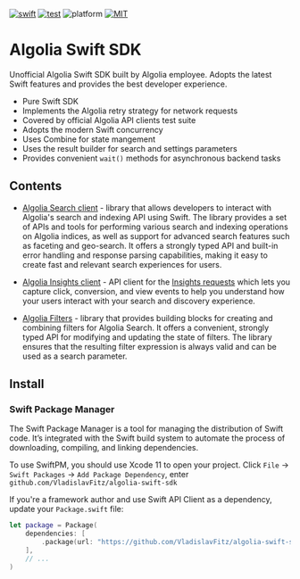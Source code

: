 [![swift](https://img.shields.io/badge/Swift-5.6-orange)](https://www.swift.org)
[![test](https://github.com/VladislavFitz/algolia-swift-sdk/actions/workflows/test.yml/badge.svg)](https://github.com/VladislavFitz/algolia-swift-sdk/actions/workflows/test.yml)
![platform](https://img.shields.io/badge/platforms-iOS_13+%20%7C%20macOS_10.15+%20%7C%20tvOS_13+%20%7C%20watchOS_6+-blue.svg?style=flat")
[![MIT](https://img.shields.io/badge/License-MIT-yellow.svg)](https://opensource.org/licenses/MIT)

# Algolia Swift SDK

Unofficial Algolia Swift SDK built by Algolia employee.
Adopts the latest Swift features and provides the best developer experience.

- Pure Swift SDK
- Implements the Algolia retry strategy for network requests
- Covered by official Algolia API clients test suite
- Adopts the modern Swift concurrency
- Uses Combine for state mangement
- Uses the result builder for search and settings parameters
- Provides convenient `wait()` methods for asynchronous backend tasks

## Contents

- [Algolia Search client](/Sources/AlgoliaSearchClient) - library that allows developers to interact with Algolia's search and indexing API using Swift. The library provides a set of APIs and tools for performing various search and indexing operations on Algolia indices, as well as support for advanced search features such as faceting and geo-search. It offers a strongly typed API and built-in error handling and response parsing capabilities, making it easy to create fast and relevant search experiences for users.

- [Algolia Insights client](/Sources/AlgoliaInsightsClient) - API client for the [Insights requests](https://www.algolia.com/doc/api-client/methods/insights/) which lets you capture click, conversion, and view events to help you understand how your users interact with your search and discovery experience.

- [Algolia Filters](Sources/AlgoliaFilters) - library that provides  building blocks for creating and combining filters for Algolia Search. It offers a convenient, strongly typed API for modifying and updating the state of filters. The library ensures that the resulting filter expression is always valid and can be used as a search parameter.

## Install

### Swift Package Manager

The Swift Package Manager is a tool for managing the distribution of Swift code.
It’s integrated with the Swift build system to automate the process of downloading, compiling, and linking dependencies.

To use SwiftPM, you should use Xcode 11 to open your project. Click `File` -> `Swift Packages`
-> `Add Package Dependency`, enter `github.com/VladislavFitz/algolia-swift-sdk`

If you're a framework author and use Swift API Client as a dependency, update your `Package.swift` file:

```swift
let package = Package(
    dependencies: [
        .package(url: "https://github.com/VladislavFitz/algolia-swift-sdk", from: "0.3.0")
    ],
    // ...
)
```
